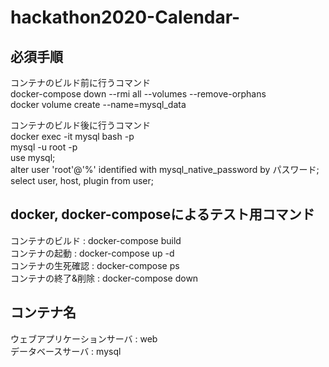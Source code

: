 # hackathon2020-Calendar-

## 必須手順  
コンテナのビルド前に行うコマンド  
docker-compose down --rmi all --volumes --remove-orphans  
docker volume create --name=mysql_data  

コンテナのビルド後に行うコマンド  
docker exec -it mysql bash -p  
mysql -u root -p  
use mysql;  
alter user 'root'@'%' identified with mysql_native_password by パスワード;  
select user, host, plugin from user;  

## docker, docker-composeによるテスト用コマンド  
コンテナのビルド : docker-compose build  
コンテナの起動 : docker-compose up -d  
コンテナの生死確認 : docker-compose ps  
コンテナの終了&削除 : docker-compose down  

## コンテナ名  
ウェブアプリケーションサーバ : web  
データベースサーバ : mysql  
